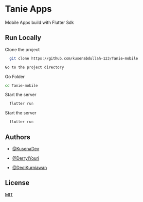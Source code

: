 
# Tanie Apps

Mobile Apps build with Flutter Sdk


## Run Locally

Clone the project

```bash
  git clone https://github.com/kusenabdullah-123/Tanie-mobile

Go to the project directory

```
  Go Folder
```bash
cd Tanie-mobile
```

Start the server

```bash
  flutter run
```

Start the server

```bash
  flutter run
```


## Authors

- [@KusenaDev](https://github.com/kusenabdullah-123)

- [@DerrylYouri](https://github.com/derryl06)

- [@DediKurniawan](https://github.com/dedikurniawanx)

## License

[MIT](https://choosealicense.com/licenses/mit/)

